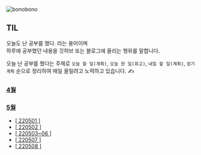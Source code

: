![bonobono](https://user-images.githubusercontent.com/96044518/165218021-37b8f49e-aea5-4197-b3fd-46a282b8db6f.jpg)

## TIL

오늘도 난 공부를 했다. 라는 용어이며 <br>
하루에 공부했던 내용을 깃허브 또는 블로그에 올리는 행위를 말합니다. <br>

오늘 난 공부를 했다는 주제로 `오늘 할 일(계획)`, `오늘 한 일(회고)`, `내일 할 일(계획)`, `장기 계획` 순으로 정리하여 매일 올릴려고 노력하고 있습니다. ✍

### [ 4월 ](https://github.com/GangOn0215/dev-til/blob/main/TIL/2022/04)
### [ 5월 ](https://github.com/GangOn0215/dev-til/blob/main/TIL/2022/05)

- [[ 220501 ]](https://github.com/GangOn0215/dev-til/blob/main/TIL/2022/05/220501.md)
- [[ 220502 ]](https://github.com/GangOn0215/dev-til/blob/main/TIL/2022/05/220502.md)
- [[ 220503~06 ]](https://github.com/GangOn0215/dev-til/blob/main/TIL/2022/05/220506.md)
- [[ 220507 ]](https://github.com/GangOn0215/dev-til/blob/main/TIL/2022/05/220507.md)
- [[ 220508 ]](https://github.com/GangOn0215/dev-til/blob/main/TIL/2022/05/220508.md)
